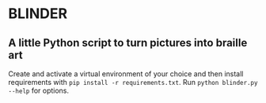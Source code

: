 # BLINDER

## A little Python script to turn pictures into braille art

Create and activate a virtual environment of your choice and then install requirements with `pip install -r requirements.txt`. Run `python blinder.py --help` for options.

